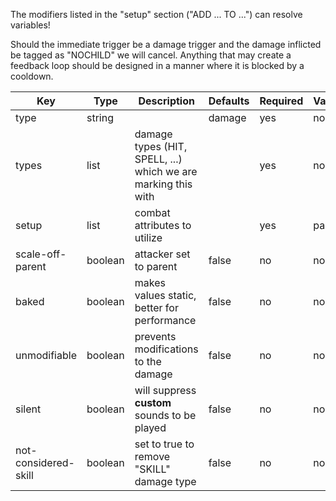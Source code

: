 The modifiers listed in the "setup" section ("ADD ... TO ...") can resolve variables!

Should the immediate trigger be a damage trigger and the damage inflicted be tagged as "NOCHILD" we will cancel. Anything that may create a feedback loop should be designed in a manner where it is blocked by a cooldown. 

| Key | Type | Description | Defaults | Required | Variable |
|-|-|-|-|-|-|
| type | string | | damage | yes | no |
| types | list | damage types (HIT, SPELL, ...) which we are marking this with | | yes | no |
| setup | list | combat attributes to utilize | | yes | partial |
| scale-off-parent | boolean | attacker set to parent | false | no | no |
| baked | boolean | makes values static, better for performance | false | no | no |
| unmodifiable | boolean | prevents modifications to the damage | false | no | no |
| silent | boolean | will suppress **custom** sounds to be played | false | no | no |
| not-considered-skill | boolean | set to true to remove "SKILL" damage type | false | no | no |